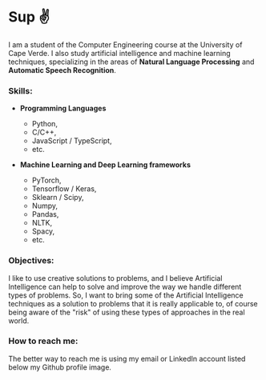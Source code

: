 # Sup :v:

I am a student of the Computer Engineering course at the University of Cape Verde. I also study artificial intelligence and machine learning techniques, specializing in the areas of **Natural Language Processing** and **Automatic Speech Recognition**.

### Skills:

- **Programming Languages**
  - Python,
  - C/C++,
  - JavaScript / TypeScript,
  - etc.
 
- **Machine Learning and Deep Learning frameworks**
  
  - PyTorch,
  - Tensorflow / Keras,
  - Sklearn / Scipy,
  - Numpy,
  - Pandas,
  - NLTK,
  - Spacy,
  - etc.

### Objectives:

I like to use creative solutions to problems, and I believe Artificial Intelligence can help to solve and improve the way we handle different types of problems. So, I want to bring some of the Artificial Intelligence techniques as a solution to problems that it is really applicable to, of course being aware of the "risk" of using these types of approaches in the real world.

### How to reach me:

The better way to reach me is using my email or LinkedIn account listed below my Github profile image.
